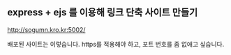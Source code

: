 ## express + ejs 를 이용해 링크 단축 사이트 만들기

http://sogumn.kro.kr:5002/

배포된 사이트는 이렇습니다. https를 적용해야 하고, 포트 번호를 좀 없애고 싶습니다.
